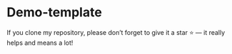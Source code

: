 # Demo-template
If you clone my repository, please don’t forget to give it a star ⭐ — it really helps and means a lot!
